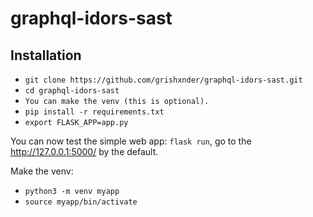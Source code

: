 # graphql-idors-sast

## Installation

- ```git clone https://github.com/grishxnder/graphql-idors-sast.git```
- ```cd graphql-idors-sast```
- ```You can make the venv (this is optional).```
- ```pip install -r requirements.txt```
- ```export FLASK_APP=app.py```

You can now test the simple web app: ```flask run```, go to the http://127.0.0.1:5000/ by the default.
  
Make the venv:
- ```python3 -m venv myapp```
- ```source myapp/bin/activate```